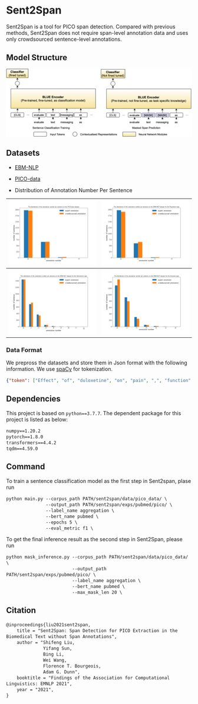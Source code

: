 # Sent2Span

Sent2Span is a tool for PICO span detection.
Compared with previous methods, Sent2Span does not require span-level annotation data and uses
only crowdsourced sentence-level annotations.


## Model Structure
![Sent2Span-Model-Structure](figs/model.png)
## Datasets
- [EBM-NLP](https://ebm-nlp.herokuapp.com/)
    
- [PICO-data](https://github.com/yinfeiy/PICO-data)

- Distribution of Annotation Number Per Sentence

|![PICO_Anno_Num](figs/pico_annotation_num_distribution.png)|![EBM_P_Anno_Num](figs/ebm_p_annotation_num_distribution.png)|
|-----|------|
|![EBM_I_Anno_Num](figs/ebm_i_annotation_num_distribution.png)|![EBM_O_Anno_Num](figs/ebm_o_annotation_num_distribution.png)|

### Data Format
We prepross the datasets and store them in Json format with the following information.
We use [spaCy](https://spacy.io/) for tokenization.
```json
{"token": ["Effect", "of", "duloxetine", "on", "pain", ",", "function", ",", "and", "quality", "of", "life", "among", "patients", "with", "chemotherapy", "-", "induced", "painful", "peripheral", "neuropathy", ":", "a", "randomized", "clinical", "trial", ".", " "], "range": [0, 28], "groundtruth": [[13, 22]], "aggregation": [[13, 22]], "crowd": [["A33LYSCQQU1YDJ", 13, 22], ["A2FMLPZ0IF8G55", 13, 22], ["A1FYSH75E3MEHP", 15, 22], ["A1FGKIKJYSL1MI", 13, 22]], "sent_ground": true, "sent_agg": true, "sent_major": true, "sent_minor": true}

```
## Dependencies
This project is based on ```python==3.7.7```. The dependent package for this project is listed as below:
```
numpy==1.20.2
pytorch==1.8.0
transformers==4.4.2
tqdm==4.59.0
```

## Command
To train a sentence classification model as the first step in Sent2span, plase run
```
python main.py --corpus_path PATH/sent2span/data/pico_data/ \
               --output_path PATH/sent2span/exps/pubmed/pico/ \
               --label_name aggregation \
               --bert_name pubmed \
               --epochs 5 \
               --eval_metric f1 \
```

To get the final inference result as the second step in Sent2Span, please run
```
python mask_inference.py --corpus_path PATH/sent2span/data/pico_data/ \
                         --output_path PATH/sent2span/exps/pubmed/pico/ \
                         --label_name aggregation \
                         --bert_name pubmed \
                         --max_mask_len 20 \
```

## Citation
```
@inproceedings{liu2021sent2span,
    title = "Sent2Span: Span Detection for PICO Extraction in the Biomedical Text without Span Annotations",
    author = "Shifeng Liu, 
              Yifang Sun, 
              Bing Li, 
              Wei Wang, 
              Florence T. Bourgeois, 
              Adam G. Dunn",
    booktitle = "Findings of the Association for Computational Linguistics: EMNLP 2021",
    year = "2021",
}
```